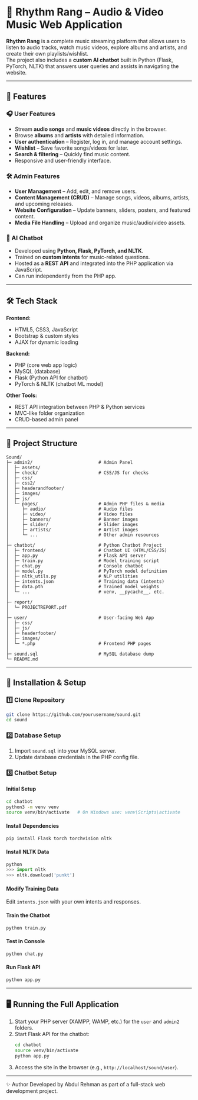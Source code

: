 # 🎵 Rhythm Rang – Audio & Video Music Web Application

**Rhythm Rang** is a complete music streaming platform that allows users to listen to audio tracks, watch music videos, explore albums and artists, and create their own playlists/wishlist.  
The project also includes a **custom AI chatbot** built in Python (Flask, PyTorch, NLTK) that answers user queries and assists in navigating the website.  

---

## 🚀 Features

### 🎧 User Features
- Stream **audio songs** and **music videos** directly in the browser.
- Browse **albums** and **artists** with detailed information.
- **User authentication** – Register, log in, and manage account settings.
- **Wishlist** – Save favorite songs/videos for later.
- **Search & filtering** – Quickly find music content.
- Responsive and user-friendly interface.

### 🛠 Admin Features
- **User Management** – Add, edit, and remove users.
- **Content Management (CRUD)** – Manage songs, videos, albums, artists, and upcoming releases.
- **Website Configuration** – Update banners, sliders, posters, and featured content.
- **Media File Handling** – Upload and organize music/audio/video assets.

### 🤖 AI Chatbot
- Developed using **Python, Flask, PyTorch, and NLTK**.
- Trained on **custom intents** for music-related questions.
- Hosted as a **REST API** and integrated into the PHP application via JavaScript.
- Can run independently from the PHP app.

---

## 🛠 Tech Stack

**Frontend:**
- HTML5, CSS3, JavaScript
- Bootstrap & custom styles
- AJAX for dynamic loading

**Backend:**
- PHP (core web app logic)
- MySQL (database)
- Flask (Python API for chatbot)
- PyTorch & NLTK (chatbot ML model)

**Other Tools:**
- REST API integration between PHP & Python services
- MVC-like folder organization
- CRUD-based admin panel

---
## 📂 Project Structure

```plaintext
Sound/
├─ admin2/                         # Admin Panel
│  ├─ assets/
│  ├─ check/                       # CSS/JS for checks
│  ├─ css/
│  ├─ css2/
│  ├─ headerandfooter/
│  ├─ images/
│  ├─ js/
│  └─ pages/                       # Admin PHP files & media
│     ├─ audio/                    # Audio files
│     ├─ video/                    # Video files
│     ├─ banners/                  # Banner images
│     ├─ slider/                   # Slider images
│     ├─ artists/                  # Artist images
│     └─ ...                       # Other admin resources
│
├─ chatbot/                        # Python Chatbot Project
│  ├─ frontend/                    # Chatbot UI (HTML/CSS/JS)
│  ├─ app.py                       # Flask API server
│  ├─ train.py                     # Model training script
│  ├─ chat.py                      # Console chatbot
│  ├─ model.py                     # PyTorch model definition
│  ├─ nltk_utils.py                # NLP utilities
│  ├─ intents.json                 # Training data (intents)
│  ├─ data.pth                     # Trained model weights
│  └─ ...                          # venv, __pycache__, etc.
│
├─ report/
│  └─ PROJECTREPORT.pdf
│
├─ user/                           # User-facing Web App
│  ├─ css/
│  ├─ js/
│  ├─ headerfooter/
│  ├─ images/
│  └─ *.php                        # Frontend PHP pages
│
├─ sound.sql                       # MySQL database dump
└─ README.md
```
---

## 🚀 Installation & Setup

### 1️⃣ Clone Repository
```bash
git clone https://github.com/yourusername/sound.git
cd sound
```

### 2️⃣ Database Setup
1. Import `sound.sql` into your MySQL server.
2. Update database credentials in the PHP config file.

### 3️⃣ Chatbot Setup

#### Initial Setup
```bash
cd chatbot
python3 -m venv venv
source venv/bin/activate   # On Windows use: venv\Scripts\activate
```

#### Install Dependencies
```bash
pip install Flask torch torchvision nltk
```

#### Install NLTK Data
```python
python
>>> import nltk
>>> nltk.download('punkt')
```

#### Modify Training Data
Edit `intents.json` with your own intents and responses.

#### Train the Chatbot
```bash
python train.py
```

#### Test in Console
```bash
python chat.py
```

#### Run Flask API
```bash
python app.py
```

---

## 🖥 Running the Full Application
1. Start your PHP server (XAMPP, WAMP, etc.) for the `user` and `admin2` folders.
2. Start Flask API for the chatbot:
   ```bash
   cd chatbot
   source venv/bin/activate
   python app.py
   ```
3. Access the site in the browser (e.g., `http://localhost/sound/user`).

---

✨ Author
Developed by Abdul Rehman as part of a full-stack web development project.
